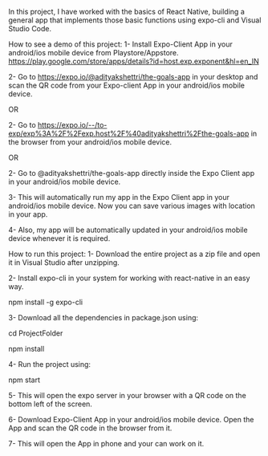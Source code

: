In this project, I have worked with the basics of React Native, building a general app that implements those basic functions using expo-cli and Visual Studio Code.

How to see a demo of this project:
1- Install Expo-Client App in your android/ios mobile device from Playstore/Appstore. https://play.google.com/store/apps/details?id=host.exp.exponent&hl=en_IN

2- Go to https://expo.io/@adityakshettri/the-goals-app in your desktop and scan the QR code from your Expo-client App in your android/ios mobile device.

OR

2- Go to https://expo.io/--/to-exp/exp%3A%2F%2Fexp.host%2F%40adityakshettri%2Fthe-goals-app in the browser from your android/ios mobile device.

OR

2- Go to @adityakshettri/the-goals-app directly inside the Expo Client app in your android/ios mobile device.

3- This will automatically run my app in the Expo Client app in your android/ios mobile device. Now you can save various images with location in your app.

4- Also, my app will be automatically updated in your android/ios mobile device whenever it is required.

How to run this project:
1- Download the entire project as a zip file and open it in Visual Studio after unzipping.

2- Install expo-cli in your system for working with react-native in an easy way.

npm install -g expo-cli

3- Download all the dependencies in package.json using:

cd ProjectFolder

npm install

4- Run the project using:

npm start

5- This will open the expo server in your browser with a QR code on the bottom left of the screen.

6- Download Expo-Client App in your android/ios mobile device. Open the App and scan the QR code in the browser from it.

7- This will open the App in phone and your can work on it.
